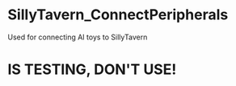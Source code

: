 # SillyTavern_ConnectPeripherals
Used for connecting AI toys to SillyTavern
# IS TESTING, DON'T USE!

